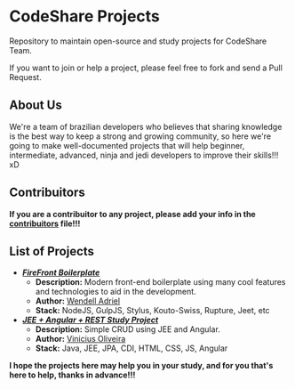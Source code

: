 # CodeShare Projects

Repository to maintain open-source and study projects for CodeShare Team.  

If you want to join or help a project, please feel free to fork and send a Pull Request.

## About Us

We're a team of brazilian developers who believes that sharing knowledge is the best way to keep a strong and growing community, so here we're going to make well-documented projects that will help beginner, intermediate, advanced, ninja and jedi developers to improve their skills!!! xD

## Contribuitors
**If you are a contribuitor to any project, please add your info in the [contribuitors](https://github.com/CodeShareEducation/projects/blob/master/contribuitors.md) file!!!**

## List of Projects
- [***FireFront Boilerplate***](https://github.com/CodeShareEducation/firefront-boilerplate)
    - **Description:** Modern front-end boilerplate using many cool features and technologies to aid in the development.
    - **Author:** [Wendell Adriel](http://wendelladriel.github.io)
    - **Stack:** NodeJS, GulpJS, Stylus, Kouto-Swiss, Rupture, Jeet, etc
- [***JEE + Angular + REST Study Project***](https://github.com/CodeShareEducation/java-angular-rest-study-project)
    - **Description:** Simple CRUD using JEE and Angular.
    - **Author:** [Vinicius Oliveira](https://github.com/sivinicius)
    - **Stack:** Java, JEE, JPA, CDI, HTML, CSS, JS, Angular


**I hope the projects here may help you in your study, and for you that's here to help, thanks in advance!!!**
